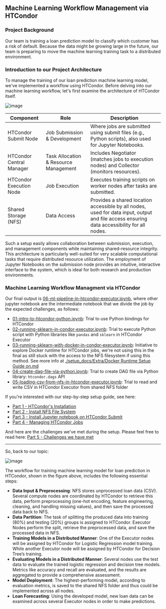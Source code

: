 ## Machine Learning Workflow Management via HTCondor

### Project Background
Our team is training a loan prediction model to classify which customer has a risk of default. Because the data might be growing large in the future, our team is preparing to move the machine learning training task to a distributed environment.


### Introduction to our Project Architecture
To manage the training of our loan prediction machine learning model, we've implemented a workflow using HTCondor. Before delving into our machine learning workflow, let's first examine the architecture of HTCondor itself.

![image](https://github.com/user-attachments/assets/0e017405-51c4-410a-a77c-01dab7ae0542)


| Component              | Role                                                                 | Description                                                                                                                                |
|--------------------------|----------------------------------------------------------------------|---------------------------------------------------------------------------------------------------------------------------------------------|
| HTCondor Submit Node     | Job Submission & Development                                          | Where jobs are submitted using submit files (e.g., Python scripts), also used for Jupyter Notebooks.                                   |
| HTCondor Central Manager | Task Allocation & Resource Management                                 | Includes Negotiator (matches jobs to execution nodes) and Collector (monitors resources).                                                |
| HTCondor Execution Node  | Job Execution                                                        | Executes training scripts on worker nodes after tasks are submitted.                                                                     |
| Shared Storage (NFS)     | Data Access                                                          | Provides a shared location accessible by all nodes, used for data input, output and file access ensuring data accessibility for all nodes. |

Such a setup easily allows collaboration between submission, execution, and management components while maintaining shared-resource integrity. This architecture is particularly well-suited for very scalable computational tasks that require distributed resource utilization. The employment of Jupyter Notebooks on the submission node provides an intuitive, interactive interface to the system, which is ideal for both research and production environments.


### Machine Learning Workflow Managment via HTCondor

Our final output is [06-ml-pipeline-in-htcondor-executor.ipynb](06-ml-pipeline-in-htcondor-executor.ipynb), where other jupyter notebook are the intermediate notebook that we divide the job by the expected challenges, as follows:
- [01-intro-to-htcondor-python.ipynb](01-intro-to-htcondor-python.ipynb): Trial to use Python bindings for HTCondor
- [02-running-sklearn-in-condor-executor.ipynb](02-running-sklearn-in-condor-executor.ipynb): Trial to execute Python script with Python libraries like `pandas` and `sklearn` in HTCondor Executor
- [03-running-sklearn-with-docker-in-condor-executor.ipynb](03-running-sklearn-with-docker-in-condor-executor.ipynb): Initiative to explore Docker runtime for HTCondor jobs, we're not using this in the final as still stuck with the access to the NFS filesystem if using this method. See more info at [./setup_docs/Extra/Docker Runtime Setup Guide on.md](./setup_docs/Extra/Docker%20Runtime%20Setup%20Guide%20on.md)
- [04-create-dag-file-via-python.ipynb](04-create-dag-file-via-python.ipynb): Trial to create DAG file via Python library: `htcondor.dags` API
- [05-loading-csv-from-nfs-in-htcondor-executor.ipynb](05-loading-csv-from-nfs-in-htcondor-executor.ipynb): Trial to read and write CSV in HTCondor Executor from shared NFS folder

If you're interested with our step-by-step setup guide, see here:
- [Part 1 - HTCondor's Installation](setup_docs/Part%201%20-%20HTCondor's%20Installation.md)
- [Part 2 - Install NFS File System](setup_docs/Part%202%20-%20Install%20NFS%20File%20System.md)
- [Part 3 - Install Jupyter notebook on HTCondor Submit](setup_docs/Part%203%20-%20Install%20Jupyter%20notebook.md)
- [Part 4 - Managing HTCondor Jobs](setup_docs/Part%204%20-%20%20Managing%20HTCondor%20Jobs.md)

And here are the challenges we've met during the setup. Please feel free to read here: [Part 5 - Challenges we have met](setup_docs/Part%205%20-%20Challenges%20we%20have%20met.md)

--------------------------------------------

So, back to our topic:

![image](https://github.com/user-attachments/assets/b69c43e1-e780-499b-9258-4d3658b8958d)

The workflow for training machine learning model for loan prediction in HTCondor, shown in the figure above, includes the following essential steps:

- **Data Input & Preprocessing**: NFS stores unprocessed loan data (CSV). Several compute nodes are coordinated by HTCondor to retrieve this data, perform preprocessing (one-hot encoding, feature engineering, cleaning, and handling missing values), and then save the processed data back to NFS.
- **Data Partition**: The task of splitting the produced data into training (80%) and testing (20%) groups is assigned to HTCondor. Executor Nodes perform the split, retrieve the preprocessed data, and save the processed data in NFS.
- **Training Models in a Distributed Manner**: One of the Executor nodes will be assigned by HTCondor for Logistic Regression model training. While another Executor node will be assigned by HTCondor for Decision Tree’s training.
- **Evaluating Models in a Distributed Manner**: Several nodes use the test data to evaluate the trained logistic regression and decision tree models. Metrics like accuracy and recall are evaluated, and the results are aggregated to provide a comprehensive assessment.
- **Model Deployment**: The highest-performing model, according to evaluation metrics, is saved to the shared NFS folder and thus could be implemented across all nodes.
- **Loan Forecasting**: Using the developed model, new loan data can be examined across several Executor nodes in order to make predictions.
